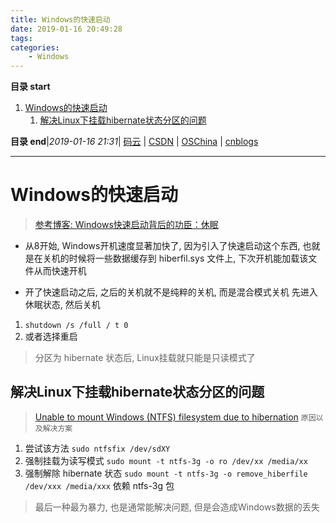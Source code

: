 ```yaml
---
title: Windows的快速启动
date: 2019-01-16 20:49:28
tags: 
categories: 
    - Windows
---
```


**目录 start**
 
1. [Windows的快速启动](#windows的快速启动)
    1. [解决Linux下挂载hibernate状态分区的问题](#解决linux下挂载hibernate状态分区的问题)

**目录 end**|_2019-01-16 21:31_| [码云](https://gitee.com/gin9) | [CSDN](http://blog.csdn.net/kcp606) | [OSChina](https://my.oschina.net/kcp1104) | [cnblogs](http://www.cnblogs.com/kuangcp)
****************************************
# Windows的快速启动 
> [参考博客: Windows快速启动背后的功臣：休眠](https://zhuanlan.zhihu.com/p/28639474)

- 从8开始, Windows开机速度显著加快了, 因为引入了快速启动这个东西, 也就是在关机的时候将一些数据缓存到 hiberfil.sys 文件上, 下次开机能加载该文件从而快速开机

- 开了快速启动之后, 之后的关机就不是纯粹的关机, 而是混合模式关机 先进入休眠状态, 然后关机
1. `shutdown /s /full / t 0`
1. 或者选择重启

> 分区为 hibernate 状态后, Linux挂载就只能是只读模式了

## 解决Linux下挂载hibernate状态分区的问题
> [Unable to mount Windows (NTFS) filesystem due to hibernation](https://askubuntu.com/questions/145902/unable-to-mount-windows-ntfs-filesystem-due-to-hibernation) `原因以及解决方案`

1. 尝试该方法  `sudo ntfsfix /dev/sdXY` 
1. 强制挂载为读写模式 `sudo mount -t ntfs-3g -o ro /dev/xx /media/xx`
1. 强制解除 hibernate 状态 `sudo mount -t ntfs-3g -o remove_hiberfile /dev/xxx /media/xxx` 依赖 ntfs-3g 包

> 最后一种最为暴力, 也是通常能解决问题, 但是会造成Windows数据的丢失

